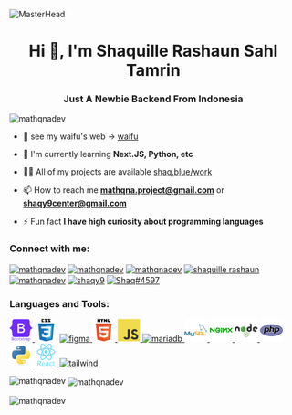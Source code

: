 <!-- ##### Education:

1. [ SMK Telkom Makassar ](https://smktelkom-mks.sch.id/) | RPL (Software engineering) | Makassar `2022-2024`

##### Achivement: [My Certificate]()
( actually all my certificates is my bootcamp 😎😎👌 ) -->
![MasterHead](https://repository-images.githubusercontent.com/588181932/e36ec678-7984-4cdd-8e4c-a3932772ff8e)
<h1 align="center">Hi 👋, I'm Shaquille Rashaun Sahl Tamrin</h1>
<h3 align="center">Just A Newbie Backend From Indonesia</h3>

<!-- <img align="right" alt="coding" width="400" src="https://cdn.dribbble.com/users/1708816/screenshots/15637256/media/f9826f0af8a49462f048262a8502035b.gif"> !-->

<p align="left"> <img src="https://komarev.com/ghpvc/?username=mathqnadev&label=Profile%20views&color=0e75b6&style=flat" alt="mathqnadev" /> </p>

- 🔭 see my waifu's web -> [waifu](https://waifuid.com)

- 🌱 I'm currently learning **Next.JS, Python, etc**

- 👨‍💻 All of my projects are available [shaq.blue/work](https://www.shaq.blue/work)

- 📫 How to reach me **mathqna.project@gmail.com** or **shaqy9center@gmail.com**

- ⚡ Fun fact **I have high curiosity about programming languages**

<h3 align="left">Connect with me:</h3>
<p align="left">
<a href="https://codepen.io/mathqnadev" target="blank"><img align="center" src="https://raw.githubusercontent.com/rahuldkjain/github-profile-readme-generator/master/src/images/icons/Social/codepen.svg" alt="mathqnadev" height="30" width="40" /></a>
<a href="https://dev.to/mathqnadev" target="blank"><img align="center" src="https://raw.githubusercontent.com/rahuldkjain/github-profile-readme-generator/master/src/images/icons/Social/devto.svg" alt="mathqnadev" height="30" width="40" /></a>
<a href="https://twitter.com/mathqnadev" target="blank"><img align="center" src="https://raw.githubusercontent.com/rahuldkjain/github-profile-readme-generator/master/src/images/icons/Social/twitter.svg" alt="mathqnadev" height="30" width="40" /></a>
<a href="https://linkedin.com/in/shaquille-rashaun-22a897264" target="blank"><img align="center" src="https://raw.githubusercontent.com/rahuldkjain/github-profile-readme-generator/master/src/images/icons/Social/linked-in-alt.svg" alt="shaquille rashaun" height="30" width="40" /></a>
<a href="https://codesandbox.com/mathqnadev" target="blank"><img align="center" src="https://raw.githubusercontent.com/rahuldkjain/github-profile-readme-generator/master/src/images/icons/Social/codesandbox.svg" alt="mathqnadev" height="30" width="40" /></a>
<a href="https://instagram.com/shaqy9" target="blank"><img align="center" src="https://raw.githubusercontent.com/rahuldkjain/github-profile-readme-generator/master/src/images/icons/Social/instagram.svg" alt="shaqy9" height="30" width="40" /></a>
<a href="https://discord.gg/Shaq#4597" target="blank"><img align="center" src="https://raw.githubusercontent.com/rahuldkjain/github-profile-readme-generator/master/src/images/icons/Social/discord.svg" alt="Shaq#4597" height="30" width="40" /></a>
</p>

<h3 align="left">Languages and Tools:</h3>
<p align="left">  <a href="https://getbootstrap.com" target="_blank" rel="noreferrer"> <img src="https://raw.githubusercontent.com/devicons/devicon/master/icons/bootstrap/bootstrap-plain-wordmark.svg" alt="bootstrap" width="40" height="40"/> </a> <a href="https://www.w3schools.com/css/" target="_blank" rel="noreferrer"> <img src="https://raw.githubusercontent.com/devicons/devicon/master/icons/css3/css3-original-wordmark.svg" alt="css3" width="40" height="40"/></a> <a href="https://www.figma.com/" target="_blank" rel="noreferrer"> <img src="https://www.vectorlogo.zone/logos/figma/figma-icon.svg" alt="figma" width="40" height="40"/> </a> <a href="https://www.w3.org/html/" target="_blank" rel="noreferrer"> <img src="https://raw.githubusercontent.com/devicons/devicon/master/icons/html5/html5-original-wordmark.svg" alt="html5" width="40" height="40"/> </a> <a href="https://developer.mozilla.org/en-US/docs/Web/JavaScript" target="_blank" rel="noreferrer"> <img src="https://raw.githubusercontent.com/devicons/devicon/master/icons/javascript/javascript-original.svg" alt="javascript" width="40" height="40"/> </a> <a href="https://mariadb.org/" target="_blank" rel="noreferrer"> <img src="https://www.vectorlogo.zone/logos/mariadb/mariadb-icon.svg" alt="mariadb" width="40" height="40"/> </a>  <a href="https://www.mysql.com/" target="_blank" rel="noreferrer"> <img src="https://raw.githubusercontent.com/devicons/devicon/master/icons/mysql/mysql-original-wordmark.svg" alt="mysql" width="40" height="40"/> </a> <a href="https://www.nginx.com" target="_blank" rel="noreferrer"> <img src="https://raw.githubusercontent.com/devicons/devicon/master/icons/nginx/nginx-original.svg" alt="nginx" width="40" height="40"/> </a> <a href="https://nodejs.org" target="_blank" rel="noreferrer"> <img src="https://raw.githubusercontent.com/devicons/devicon/master/icons/nodejs/nodejs-original-wordmark.svg" alt="nodejs" width="40" height="40"/> </a> <a href="https://www.php.net" target="_blank" rel="noreferrer"> <img src="https://raw.githubusercontent.com/devicons/devicon/master/icons/php/php-original.svg" alt="php" width="40" height="40"/> </a> <a href="https://www.python.org" target="_blank" rel="noreferrer"> <img src="https://raw.githubusercontent.com/devicons/devicon/master/icons/python/python-original.svg" alt="python" width="40" height="40"/> </a> <a href="https://reactjs.org/" target="_blank" rel="noreferrer"> <img src="https://raw.githubusercontent.com/devicons/devicon/master/icons/react/react-original-wordmark.svg" alt="react" width="40" height="40"/> </a> <a href="https://tailwindcss.com/" target="_blank" rel="noreferrer"> <img src="https://www.vectorlogo.zone/logos/tailwindcss/tailwindcss-icon.svg" alt="tailwind" width="40" height="40"/> </a> </p>

<p><img align="left" src="https://github-readme-stats.vercel.app/api/top-langs?username=mathqnadev&show_icons=true&locale=en&layout=compact" alt="mathqnadev" /></p>

<p>&nbsp;<img align="center" src="https://github-readme-stats.vercel.app/api?username=mathqnadev&show_icons=true&locale=en" alt="mathqnadev" /></p>

<p><img align="center" src="https://github-readme-streak-stats.herokuapp.com/?user=mathqnadev&" alt="mathqnadev" /></p>
